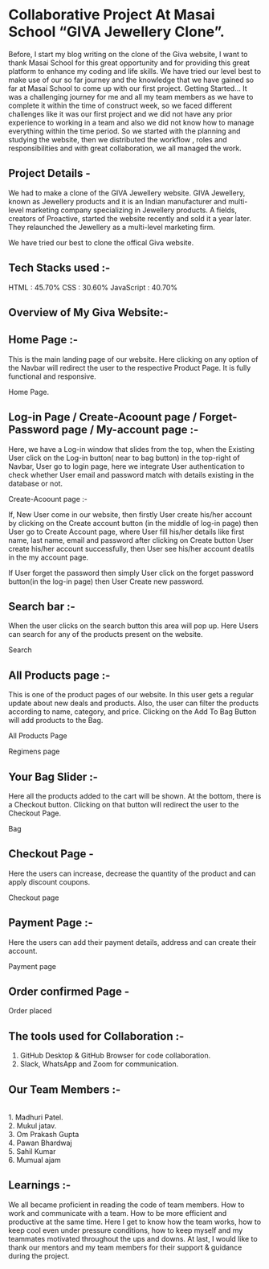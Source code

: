 

# Collaborative Project At Masai School “GIVA Jewellery Clone”.

Before, I start my blog writing on the clone of the Giva website, I want to thank Masai School for this great opportunity and for providing this great platform to enhance my coding and life skills.
We have tried our level best to make use of our so far journey and the knowledge that we have gained so far at Masai School to come up with our first project.
Getting Started…
It was a challenging journey for me and all my team members as we have to complete it within the time of construct week, so we faced different challenges like it was our first project and we did not have any prior experience to working in a team and also we did not know how to manage everything within the time period. So we started with the planning and studying the website, then we distributed the workflow , roles and responsibilities and with great collaboration, we all managed the work.


## Project Details -

We had to make a clone of the GIVA Jewellery website.
GIVA Jewellery, known as Jewellery products and it is an Indian manufacturer and multi-level marketing company specializing in Jewellery products. A fields, creators of Proactive, started the website recently and sold it a year later. They relaunched the Jewellery as a multi-level marketing firm.

We have tried our best to clone the offical Giva website.

## Tech Stacks used :-
HTML : 45.70%
CSS : 30.60%
JavaScript : 40.70%

## Overview of My Giva Website:-

## Home Page :-

This is the main landing page of our website. Here clicking on any option of the Navbar will redirect the user to the respective Product Page.
It is fully functional and responsive.

Home Page.

## Log-in Page / Create-Acoount page / Forget-Password page / My-account page :-

Here, we have a Log-in window that slides from the top, when the Existing User click on the Log-in button( near to bag button) in the top-right of Navbar,
User go to login page, here we integrate User authentication to check whether User email and password match with details existing in the database or not.

Create-Acoount page :- 

If, New User come in our website, then firstly User create his/her account by clicking on the Create account button (in the middle of log-in page) then User go to Create Account page, where User fill his/her details like first name, last name, email and password after clicking on Create button User create his/her account successfully, then User see his/her account deatils in the my account page.

If User forget the password then simply User click on the forget password button(in the log-in page) then User Create new password.


## Search bar :-

When the user clicks on the search button this area will pop up.
Here Users can search for any of the products present on the website.

Search

## All Products page :-

This is one of the product pages of our website.
In this user gets a regular update about new deals and products.
Also, the user can filter the products according to name, category, and price.
Clicking on the Add To Bag Button will add products to the Bag.

All Products Page

Regimens page

## Your Bag Slider :-

Here all the products added to the cart will be shown. At the bottom, there is a Checkout button. Clicking on that button will redirect the user to the Checkout Page.

Bag


## Checkout Page -

Here the users can increase, decrease the quantity of the product and can apply discount coupons.

Checkout page

## Payment Page :-

Here the users can add their payment details, address and can create their account.

Payment page


## Order confirmed Page -
Order placed

## The tools used for Collaboration :-

1. GitHub Desktop & GitHub Browser for code collaboration.
2. Slack, WhatsApp and Zoom for communication.

## Our Team Members :-
<br>
1. Madhuri Patel.
<br>
2. Mukul jatav.
<br>
3. Om Prakash Gupta
<br>
4. Pawan Bhardwaj
<br>
5. Sahil Kumar
<br>
6. Mumual ajam
<br>

## Learnings :-

We all became proficient in reading the code of team members.
How to work and communicate with a team.
How to be more efficient and productive at the same time.
Here I get to know how the team works, how to keep cool even under pressure conditions, how to keep myself and my teammates motivated throughout the ups and downs.
At last, I would like to thank our mentors and my team members for their support & guidance during the project.
